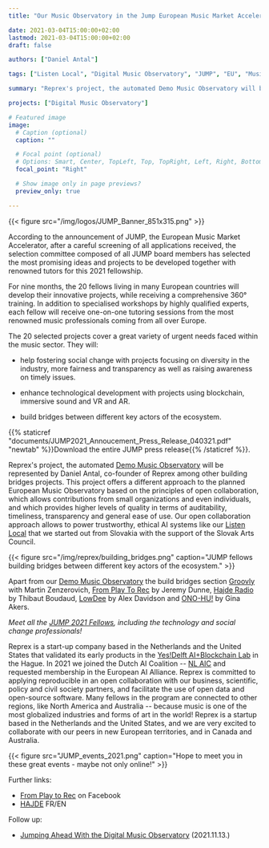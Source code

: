 ```yaml
---
title: "Our Music Observatory in the Jump European Music Market Accelerator: Meet the 2021 Fellows and their Tutors"

date: 2021-03-04T15:00:00+02:00
lastmod: 2021-03-04T15:00:00+02:00
draft: false

authors: ["Daniel Antal"]

tags: ["Listen Local", "Digital Music Observatory", "JUMP", "EU", "Music Moves Europe"]

summary: "Reprex's project, the automated Demo Music Observatory will be represented by Daniel Antal, co-founder of Reprex among other building bridges projects. This project offers a different approach to the planned European Music Observatory based on the principles of open collaboration, which allows contributions from small organizations and even individuals, and which provides higher levels of quality in terms of auditability, timeliness, transparency and general ease of use."

projects: ["Digital Music Observatory"]

# Featured image
image:
  # Caption (optional)
  caption: ""

  # Focal point (optional)
  # Options: Smart, Center, TopLeft, Top, TopRight, Left, Right, BottomLeft, Bottom, BottomRight
  focal_point: "Right"

  # Show image only in page previews?
  preview_only: true

---
```

{{< figure src="/img/logos/JUMP_Banner_851x315.png" >}}

According to the announcement of JUMP, the European Music Market Accelerator, after a careful screening of all applications received, the selection committee composed of all JUMP board members has selected the most promising ideas and projects to be developed together with renowned tutors for this 2021 fellowship. 

For nine months, the 20 fellows living in many European countries will develop their innovative projects, while receiving a comprehensive 360° training. In addition to specialised workshops by highly qualified experts, each fellow will receive one-on-one tutoring sessions from the most renowned music professionals coming from all over Europe. 

The 20 selected projects cover a great variety of urgent needs faced within the music sector.
They will:

- help fostering social change with projects focusing on diversity in the industry, more fairness and
transparency as well as raising awareness on timely issues.

- enhance technological development with projects using blockchain, immersive sound and VR and AR.

- build bridges between different key actors of the ecosystem.

{{% staticref "documents/JUMP2021_Annoucement_Press_Release_040321.pdf" "newtab" %}}Download the entire JUMP press release{{% /staticref %}}.

Reprex's project, the automated [Demo Music Observatory](https://reprex.nl/project/music-observatory/) will be represented by Daniel Antal, co-founder of Reprex among other building bridges projects. This project offers a different approach to the planned European Music Observatory based on the principles of open collaboration, which allows contributions from small organizations and even individuals, and which provides higher levels of quality in terms of auditability, timeliness, transparency and general ease of use. Our open collaboration approach allows to power trustworthy, ethical AI systems like our [Listen Local](https://reprex.nl/project/listen-local/) that we started out from Slovakia with the support of the Slovak Arts Council. 

{{< figure src="/img/reprex/building_bridges.png" caption="JUMP fellows building bridges between different key actors of the ecosystem." >}}

Apart from our [Demo Music Observatory](https://reprex.nl/project/music-observatory/) the build bridges section [Groovly](https://www.jumpmusic.eu/fellow2021/groovly/) with Martin Zenzerovich, [From Play To Rec](https://www.jumpmusic.eu/fellow2021/from-play-to-rec/) by Jeremy Dunne, [Hajde Radio](https://www.jumpmusic.eu/fellow2021/hajde-radio/) by Thibaut Boudaud, [LowDee](https://www.jumpmusic.eu/fellow2021/lowdee/) by Alex Davidson and [ONO-HU!](https://www.jumpmusic.eu/fellow2021/uno-hu/) by Gina Akers. 

_Meet all the [JUMP 2021 Fellows](https://www.jumpmusic.eu/fellows/), including the technology and social change professionals!_

Reprex is a start-up company based in the Netherlands and the United States that validated its early products in the [Yes!Delft AI+Blockchain Lab](post/2020-09-25-yesdelft-validation/) in the Hague. In 2021 we joined the Dutch AI Coalition -- [NL AIC](post/2021-02-16-nlaic/) and requested membership in the European AI Alliance. Reprex is committed to applying reproducible in an open collaboration with our business, scientific, policy and civil society partners, and facilitate the use of open data and open-source software. Many fellows in the program are connected to other regions, like North America and Australia -- because music is one of the most globalized industries and forms of art in the world!  Reprex is a startup based in the Netherlands and the United States, and we are very excited to collaborate with our peers in new European territories, and in Canada and Australia. 

{{< figure src="JUMP_events_2021.png" caption="Hope to meet you in these great events - maybe not only online!" >}}


Further links:
- [From Play to Rec](https://www.facebook.com/fromplaytorec/) on Facebook
- [HAJDE](https://hajde.fr/) FR/EN

Follow up:
- [Jumping Ahead With the Digital Music Observatory](https://reprex.nl/post/2021-12-02-dmo-jump/) (2021.11.13.)
